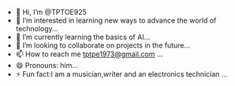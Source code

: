 - 👋 Hi, I’m @TPTOE925
- 👀 I’m interested in learning new ways to advance the world of technology...
- 🌱 I’m currently learning the basics of AI...
- 💞️ I’m looking to collaborate on projects in the future...
- 📫 How to reach me tptpe1973@gmail.com ...
- 😄 Pronouns: him...
- ⚡ Fun fact:I am a musician,writer and an electronics technician ...

<!---
TPTOE925/TPTOE925 is a ✨ special ✨ repository because its `README.md` (this file) appears on your GitHub profile.
You can click the Preview link to take a look at your changes.
--->
